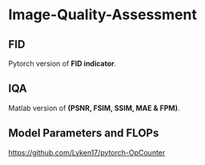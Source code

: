 <!--
 * @Description: 
 * @Author: shaonianruntu
 * @Github: https://github.com/shaonianruntu
 * @Date: 2020-12-19 20:48:54
 * @LastEditTime: 2020-12-19 20:49:25
-->
# Image-Quality-Assessment

## FID

Pytorch version of **FID indicator**.

## IQA

Matlab version of **(PSNR, FSIM, SSIM, MAE & FPM)**.

## Model Parameters and FLOPs

https://github.com/Lyken17/pytorch-OpCounter
